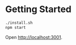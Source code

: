# Getting Started

```sh
./install.sh
npm start
```

Open [http://localhost:3001](http://localhost:3001).


